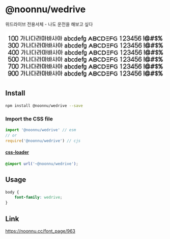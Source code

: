 # @noonnu/wedrive

위드라이브 전용서체 - 나도 운전을 해보고 싶다

![example](./example.png)

## Install

```bash
npm install @noonnu/wedrive --save
```

### Import the CSS file

```js
import '@noonnu/wedrive' // esm
// or
require('@noonnu/wedrive') // cjs
```

#### [css-loader](https://github.com/webpack-contrib/css-loader)

```css
@import url('~@noonnu/wedrive');
```

## Usage

```css
body {
    font-family: wedrive;
}
```

## Link

https://noonnu.cc/font_page/963
